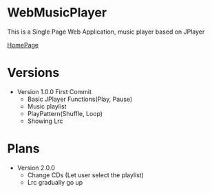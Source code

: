 # WebMusicPlayer

This is a Single Page Web Application, music player based on JPlayer

[HomePage](http://eddie32.me/WebMusicPlayer/)

# Versions

- Version 1.0.0 First Commit
  - Basic JPlayer Functions(Play, Pause)
  - Music playlist
  - PlayPattern(Shuffle, Loop)
  - Showing Lrc

# Plans

- Version 2.0.0
  - Change CDs (Let user select the playlist)
  - Lrc gradually go up 
